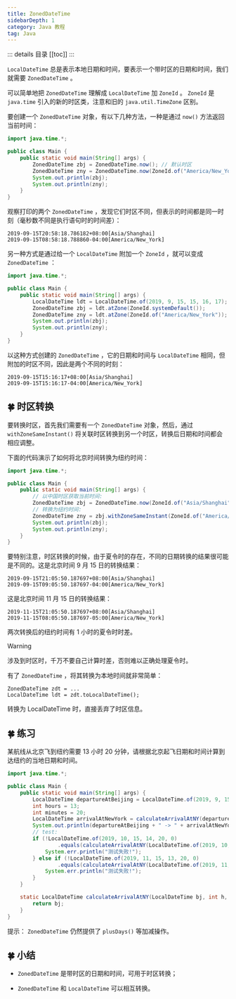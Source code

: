 ```yaml
---
title: ZonedDateTime
sidebarDepth: 1
category: Java 教程
tag: Java
---
```


::: details 目录
[[toc]]
:::


`LocalDateTime` 总是表示本地日期和时间，要表示一个带时区的日期和时间，我们就需要 `ZonedDateTime` 。

可以简单地把 `ZonedDateTime` 理解成 `LocalDateTime` 加 `ZoneId` 。 `ZoneId` 是 `java.time` 引入的新的时区类，注意和旧的 `java.util.TimeZone` 区别。

要创建一个 `ZonedDateTime` 对象，有以下几种方法，一种是通过 `now()` 方法返回当前时间：


```java
import java.time.*;

public class Main {
    public static void main(String[] args) {
        ZonedDateTime zbj = ZonedDateTime.now(); // 默认时区
        ZonedDateTime zny = ZonedDateTime.now(ZoneId.of("America/New_York")); // 用指定时区获取当前时间
        System.out.println(zbj);
        System.out.println(zny);
    }
}
```


观察打印的两个 `ZonedDateTime` ，发现它们时区不同，但表示的时间都是同一时刻（毫秒数不同是执行语句时的时间差）：


```
2019-09-15T20:58:18.786182+08:00[Asia/Shanghai]
2019-09-15T08:58:18.788860-04:00[America/New_York]
```

另一种方式是通过给一个 `LocalDateTime` 附加一个 `ZoneId` ，就可以变成 `ZonedDateTime` ：

```java
import java.time.*;

public class Main {
    public static void main(String[] args) {
        LocalDateTime ldt = LocalDateTime.of(2019, 9, 15, 15, 16, 17);
        ZonedDateTime zbj = ldt.atZone(ZoneId.systemDefault());
        ZonedDateTime zny = ldt.atZone(ZoneId.of("America/New_York"));
        System.out.println(zbj);
        System.out.println(zny);
    }
}
```


以这种方式创建的 `ZonedDateTime` ，它的日期和时间与 `LocalDateTime` 相同，但附加的时区不同，因此是两个不同的时刻：

```
2019-09-15T15:16:17+08:00[Asia/Shanghai]
2019-09-15T15:16:17-04:00[America/New_York]
```


## 🍀 时区转换

要转换时区，首先我们需要有一个 `ZonedDateTime` 对象，然后，通过 `withZoneSameInstant()` 将关联时区转换到另一个时区，转换后日期和时间都会相应调整。

下面的代码演示了如何将北京时间转换为纽约时间：


```java
import java.time.*;

public class Main {
    public static void main(String[] args) {
        // 以中国时区获取当前时间:
        ZonedDateTime zbj = ZonedDateTime.now(ZoneId.of("Asia/Shanghai"));
        // 转换为纽约时间:
        ZonedDateTime zny = zbj.withZoneSameInstant(ZoneId.of("America/New_York"));
        System.out.println(zbj);
        System.out.println(zny);
    }
}
```


要特别注意，时区转换的时候，由于夏令时的存在，不同的日期转换的结果很可能是不同的。这是北京时间 9 月 15 日的转换结果：

```
2019-09-15T21:05:50.187697+08:00[Asia/Shanghai]
2019-09-15T09:05:50.187697-04:00[America/New_York]
```

这是北京时间 11 月 15 日的转换结果：


```
2019-11-15T21:05:50.187697+08:00[Asia/Shanghai]
2019-11-15T08:05:50.187697-05:00[America/New_York]
```

两次转换后的纽约时间有 1 小时的夏令时时差。

> [!WARNING]
> 涉及到时区时，千万不要自己计算时差，否则难以正确处理夏令时。


有了 `ZonedDateTime` ，将其转换为本地时间就非常简单：


```
ZonedDateTime zdt = ...
LocalDateTime ldt = zdt.toLocalDateTime();
```

转换为 LocalDateTime 时，直接丢弃了时区信息。



## 🍀 练习

某航线从北京飞到纽约需要 13 小时 20 分钟，请根据北京起飞日期和时间计算到达纽约的当地日期和时间。


```java
import java.time.*;

public class Main {
    public static void main(String[] args) {
        LocalDateTime departureAtBeijing = LocalDateTime.of(2019, 9, 15, 13, 0, 0);
        int hours = 13;
        int minutes = 20;
        LocalDateTime arrivalAtNewYork = calculateArrivalAtNY(departureAtBeijing, hours, minutes);
        System.out.println(departureAtBeijing + " -> " + arrivalAtNewYork);
        // test:
        if (!LocalDateTime.of(2019, 10, 15, 14, 20, 0)
                .equals(calculateArrivalAtNY(LocalDateTime.of(2019, 10, 15, 13, 0, 0), 13, 20))) {
            System.err.println("测试失败!");
        } else if (!LocalDateTime.of(2019, 11, 15, 13, 20, 0)
                .equals(calculateArrivalAtNY(LocalDateTime.of(2019, 11, 15, 13, 0, 0), 13, 20))) {
            System.err.println("测试失败!");
        }
    }

    static LocalDateTime calculateArrivalAtNY(LocalDateTime bj, int h, int m) {
        return bj;
    }
}
```


提示： `ZonedDateTime` 仍然提供了 `plusDays()` 等加减操作。




## 🍀 小结

- `ZonedDateTime` 是带时区的日期和时间，可用于时区转换；

- `ZonedDateTime` 和 `LocalDateTime` 可以相互转换。




